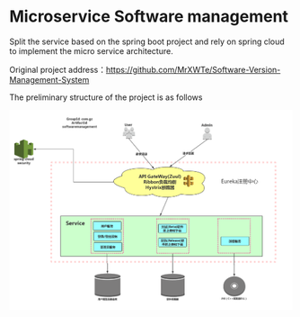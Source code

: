 # Microservice Software management

Split the service based on the spring boot project and rely on spring cloud to implement the micro service architecture.

Original project address：https://github.com/MrXWTe/Software-Version-Management-System

The preliminary structure of the project is as follows

![Software management system service split](https://github.com/MrXWTe/Microservice-Software-management/blob/master/resource/image1.png)

